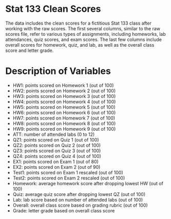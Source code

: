 # Stat 133 Clean Scores

The data includes the clean scores for a fictitious Stat 133 class after working with the raw scores. The first several columns, similar to the raw scores file, refer to various types of assignments, including homeworks, lab attendances, quiz scores, and exam scores. The last few columns include overall scores for homework, quiz, and lab, as well as the overall class score and letter grade.

# Description of Variables

- HW1: points scored on Homework 1 (out of 100)
- HW2: points scored on Homework 2 (out of 100)
- HW3: points scored on Homework 3 (out of 100)
- HW4: points scored on Homework 4 (out of 100)
- HW5: points scored on Homework 5 (out of 100)
- HW6: points scored on Homework 6 (out of 100)
- HW7: points scored on Homework 7 (out of 100)
- HW8: points scored on Homework 8 (out of 100)
- HW9: points scored on Homework 9 (out of 100)
- ATT: number of attended labs (0 to 12)
- QZ1: points scored on Quiz 1 (out of 100)
- QZ2: points scored on Quiz 2 (out of 100)
- QZ3: points scored on Quiz 3 (out of 100)
- QZ4: points scored on Quiz 4 (out of 100)
- EX1: points scored on Exam 1 (out of 80)
- EX2: points scored on Exam 2 (out of 90)
- Test1: points scored on Exam 1 rescaled (out of 100)
- Test2: points scored on Exam 2 rescaled (out of 100)
- Homework: average homework score after dropping lowest HW (out of 100)
- Quiz: average quiz score after dropping lowest QZ (out of 100)
- Lab: lab score based on number of attended labs (out of 100)
- Overall: overall class score based on grading rubric (out of 100)
- Grade: letter grade based on overall class score
